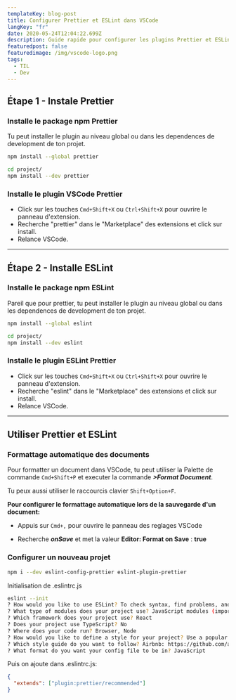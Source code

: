 ```yaml
---
templateKey: blog-post
title: Configurer Prettier et ESLint dans VSCode
langKey: "fr"
date: 2020-05-24T12:04:22.699Z
description: Guide rapide pour configurer les plugins Prettier et ESLint dans VSCode.
featuredpost: false
featuredimage: /img/vscode-logo.png
tags:
  - TIL
  - Dev
---
```


## Étape 1 - Instale Prettier

### Installe le package npm Prettier

Tu peut installer le plugin au niveau global ou dans les dependences de development de ton projet.

```sh
npm install --global prettier
```

```sh
cd project/
npm install --dev prettier
```

### Installe le plugin VSCode Prettier

- Click sur les touches `Cmd+Shift+X` ou `Ctrl+Shift+X` pour ouvrire le panneau d'extension.
- Recherche "prettier" dans le "Marketplace" des extensions et click sur install.
- Relance VSCode.

---

## Étape 2 - Installe ESLint

### Installe le package npm ESLint

Pareil que pour prettier, tu peut installer le plugin au niveau global ou dans les dependences de development de ton projet.

```sh
npm install --global eslint
```

```sh
cd project/
npm install --dev eslint
```

### Installe le plugin ESLint Prettier

- Click sur les touches `Cmd+Shift+X` ou `Ctrl+Shift+X` pour ouvrire le panneau d'extension.
- Recherche "eslint" dans le "Marketplace" des extensions et click sur install.
- Relance VSCode.

---

## Utiliser Prettier et ESLint

### Formattage automatique des documents

Pour formatter un document dans VSCode, tu peut utiliser la Palette de commande `Cmd+Shift+P` et executer la commande **_>Format Document_**.

Tu peux aussi utiliser le raccourcis clavier `Shift+Option+F`.

**Pour configurer le formattage automatique lors de la sauvegarde d'un document:**

- Appuis sur `Cmd+,` pour ouvrire le panneau des reglages VSCode

- Recherche **_onSave_** et met la valeur **Editor: Format on Save** : **true**

### Configurer un nouveau projet

```sh
npm i --dev eslint-config-prettier eslint-plugin-prettier
```

Initialisation de .eslintrc.js

```sh
eslint --init
? How would you like to use ESLint? To check syntax, find problems, and enforce code style
? What type of modules does your project use? JavaScript modules (import/export)
? Which framework does your project use? React
? Does your project use TypeScript? No
? Where does your code run? Browser, Node
? How would you like to define a style for your project? Use a popular style guide
? Which style guide do you want to follow? Airbnb: https://github.com/airbnb/javascript
? What format do you want your config file to be in? JavaScript
```

Puis on ajoute dans .eslintrc.js:

```json
{
  "extends": ["plugin:prettier/recommended"]
}
```

